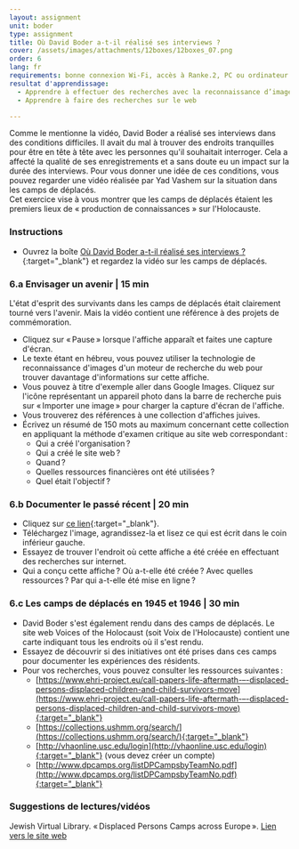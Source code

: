 ```yaml
---
layout: assignment
unit: boder
type: assignment
title: Où David Boder a-t-il réalisé ses interviews ?
cover: /assets/images/attachments/12boxes/12boxes_07.png
order: 6
lang: fr
requirements: bonne connexion Wi-Fi, accès à Ranke.2, PC ou ordinateur portable, application installée sur le PC ou le portable permettant de visualiser des vidéos
resultat d'apprendissage:
  - Apprendre à effectuer des recherches avec la reconnaissance d’image.
  - Apprendre à faire des recherches sur le web

---
```


Comme le mentionne la vidéo, David Boder a réalisé ses interviews dans des conditions difficiles. Il avait du mal à trouver des endroits tranquilles pour être en tête à tête avec les personnes qu'il souhaitait interroger. Cela a affecté la qualité de ses enregistrements et a sans doute eu un impact sur la durée des interviews. Pour vous donner une idée de ces conditions, vous pouvez regarder une vidéo réalisée par Yad Vashem sur la situation dans les camps de déplacés.  
Cet exercice vise à vous montrer que les camps de déplacés étaient les premiers lieux de « production de connaissances » sur l'Holocauste.

<!-- more -->

<!-- briefing-student -->

### Instructions
<!-- section-contents -->

- Ouvrez la boîte [Où David Boder a-t-il réalisé ses interviews ?](https://ranke2.uni.lu/klynt/fr/#Intro){:target="_blank"} et regardez la vidéo sur les camps de déplacés.

<!-- section -->

### 6.a  Envisager un avenir | 15 min
<!-- section-contents -->

L'état d'esprit des survivants dans les camps de déplacés était clairement tourné vers l'avenir. Mais la vidéo contient une référence à des projets de commémoration.
- Cliquez sur «&#x202F;Pause&#x202F;» lorsque l'affiche apparaît et faites une capture d'écran.
- Le texte étant en hébreu, vous pouvez utiliser la technologie de reconnaissance d'images d'un moteur de recherche du web pour trouver davantage d'informations sur cette affiche. 
- Vous pouvez à titre d'exemple aller dans Google Images. Cliquez sur l'icône représentant un appareil photo dans la barre de recherche puis sur «&#x202F;Importer une image&#x202F;» pour charger la capture d'écran de l'affiche.
- Vous trouverez des références à une collection d'affiches juives. 
- Écrivez un résumé de 150 mots au maximum concernant cette collection en appliquant la méthode d'examen critique au site web correspondant&#x202F;:
  - Qui a créé l'organisation&#x202F;?
  - Qui a créé le site web&#x202F;?
  - Quand&#x202F;?
  - Quelles ressources financières ont été utilisées&#x202F;?
  - Quel était l'objectif&#x202F;?

<!-- section -->

### 6.b  Documenter le passé récent | 20 min
<!-- section-contents -->

- Cliquez sur [ce lien](https://www.kedem-auctions.com/content/two-posters-issued-central-historical-commission-central-committee-liberated-jews-american){:target="_blank"}.
- Téléchargez l'image, agrandissez-la et lisez ce qui est écrit dans le coin inférieur gauche.
- Essayez de trouver l'endroit où cette affiche a été créée en effectuant des recherches sur internet.
- Qui a conçu cette affiche&#x202F;? Où a-t-elle été créée&#x202F;? Avec quelles ressources&#x202F;? Par qui a-t-elle été mise en ligne&#x202F;? 

<!-- section -->

### 6.c  Les camps de déplacés en 1945 et 1946 | 30 min
<!-- section-contents -->

- David Boder s'est également rendu dans des camps de déplacés. Le site web Voices of the Holocaust (soit Voix de l'Holocauste) contient une carte indiquant tous les endroits où il s'est rendu.
- Essayez de découvrir si des initiatives ont été prises dans ces camps pour documenter les expériences des résidents. 
- Pour vos recherches, vous pouvez consulter les ressources suivantes&#x202F;:                              
  - [https://www.ehri-project.eu/call-papers-life-aftermath-–-displaced-persons-displaced-children-and-child-survivors-move](https://www.ehri-project.eu/call-papers-life-aftermath-–-displaced-persons-displaced-children-and-child-survivors-move){:target="_blank"}
  - [https://collections.ushmm.org/search/](https://collections.ushmm.org/search/){:target="_blank"}
  - [http://vhaonline.usc.edu/login](http://vhaonline.usc.edu/login){:target="_blank"} (vous devez créer un compte)
  - [http://www.dpcamps.org/listDPCampsbyTeamNo.pdf](http://www.dpcamps.org/listDPCampsbyTeamNo.pdf){:target="_blank"}

<!-- section -->

### Suggestions de lectures/vidéos
<!-- section-contents -->

Jewish Virtual Library. &laquo;&#x202F;Displaced Persons Camps across Europe&#x202F;&raquo;. [Lien vers le site web](https://www.jewishvirtuallibrary.org/displaced-persons-camps-across-europe)

<!-- briefing-teacher -->
